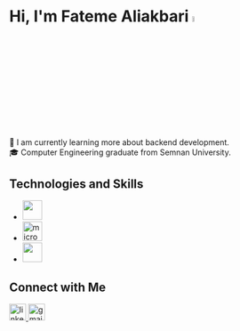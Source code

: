  <h1>Hi, I'm Fateme Aliakbari <img src="https://media.giphy.com/media/hvRJCLFzcasrR4ia7z/giphy.gif" width="5%"></h1>

###

<p align="left">
  🌱 I am currently learning more about backend development.<br>
  🎓 Computer Engineering graduate from Semnan University.
</p>

###

<h2 align="left">Technologies and Skills</h2>
  <ul>
    <li><img src="https://skillicons.dev/icons?i=python,js,bootstrap,css,html" height="35" /></li>
    <li> <img src="https://cdn.jsdelivr.net/gh/devicons/devicon/icons/microsoftsqlserver/microsoftsqlserver-plain.svg" height="35" alt="microsoftsqlserver logo"  /></li>
    <li><img src="https://skillicons.dev/icons?i=git,github" height="35"/></li>
  </ul>

###

<h2 align="left">Connect with Me</h2>
<div align="left">
  <a href="#">
    <img src="https://img.shields.io/static/v1?message=LinkedIn&logo=linkedin&label=&color=0077B5&logoColor=white&labelColor=&style=for-the-badge" height="30" alt="linkedin logo"  />
  </a>
  <a href="https://fateme.alk9@gmail.com">
    <img src="https://img.shields.io/static/v1?message=Gmail&logo=gmail&label=&color=D14836&logoColor=white&labelColor=&style=for-the-badge" height="30" alt="gmail logo"  />
  </a>
</div>

###
